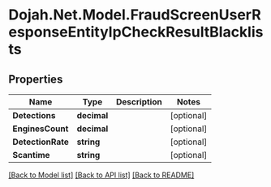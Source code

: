 # Dojah.Net.Model.FraudScreenUserResponseEntityIpCheckResultBlacklists

## Properties

Name | Type | Description | Notes
------------ | ------------- | ------------- | -------------
**Detections** | **decimal** |  | [optional] 
**EnginesCount** | **decimal** |  | [optional] 
**DetectionRate** | **string** |  | [optional] 
**Scantime** | **string** |  | [optional] 

[[Back to Model list]](../README.md#documentation-for-models) [[Back to API list]](../README.md#documentation-for-api-endpoints) [[Back to README]](../README.md)


